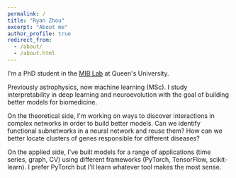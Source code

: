 ```yaml
---
permalink: /
title: "Ryan Zhou"
excerpt: "About me"
author_profile: true
redirect_from: 
  - /about/
  - /about.html
---
```


I'm a PhD student in the [MIB Lab](https://sites.google.com/site/tinghushomepage/) at Queen's University.

Previously astrophysics, now machine learning (MSc). I study interpretability in deep learning and neuroevolution with the goal of building better models for biomedicine.

On the theoretical side, I'm working on ways to discover interactions in complex networks in order to build better models. Can we identify functional subnetworks in a neural network and reuse them? How can we better locate clusters of genes responsible for different diseases?

On the applied side, I've built models for a range of applications (time series, graph, CV) using different frameworks (PyTorch, TensorFlow, scikit-learn). I prefer PyTorch but I'll learn whatever tool makes the most sense.